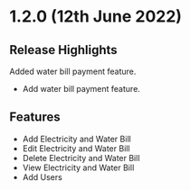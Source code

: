 # 1.2.0 (12th June 2022)
## Release Highlights
Added water bill payment feature.

-  Add water bill payment feature.

## Features
-  Add Electricity and Water Bill
-  Edit Electricity and Water Bill
-  Delete Electricity and Water Bill
-  View Electricity and Water Bill
-  Add Users